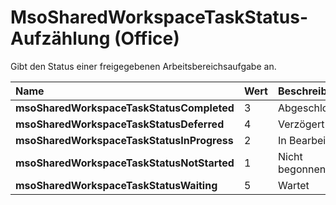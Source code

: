 
# MsoSharedWorkspaceTaskStatus-Aufzählung (Office)

Gibt den Status einer freigegebenen Arbeitsbereichsaufgabe an.



|**Name**|**Wert**|**Beschreibung**|
|:-----|:-----|:-----|
|**msoSharedWorkspaceTaskStatusCompleted**|3|Abgeschlossen|
|**msoSharedWorkspaceTaskStatusDeferred**|4|Verzögert|
|**msoSharedWorkspaceTaskStatusInProgress**|2|In Bearbeitung|
|**msoSharedWorkspaceTaskStatusNotStarted**|1|Nicht begonnen|
|**msoSharedWorkspaceTaskStatusWaiting**|5|Wartet|
